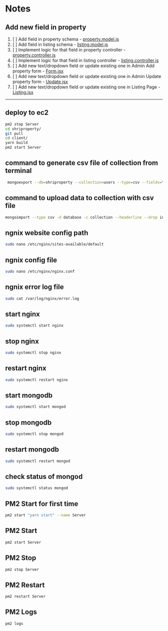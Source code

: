 # Notes

## Add new field in property

1. [ ] Add field in property schema - [property.model.js](./models/property.model.js)
1. [ ] Add field in listing schema - [listing.model.js](./models/listing.model.js)
1. [ ] Implement logic for that field in property controller - [property.controller.js](./controllers/property.controller.js)
1. [ ] Implement logic for that field in listing controller - [listing.controller.js](./controllers/listing.controller.js)
1. [ ] Add new text/dropdown field or update existing one in Admin Add property form - [Form.jsx](./client/src/components/pages/admin/property/form/Form.jsx)
1. [ ] Add new text/dropdown field or update existing one in Admin Update property form - [Update.jsx](./client/src/components/pages/admin/property/update/Update.jsx)
1. [ ] Add new text/dropdown field or update existing one in Listing Page - [Listing.jsx](./client/src/components/pages/listing/Listing.jsx)

---

## deploy to ec2

```bash
pm2 stop Server
cd shriproperty/
git pull
cd client/
yarn build
pm2 start Server
```

## command to generate csv file of collection from terminal

```bash
 mongoexport --db=shriproperty --collection=users --type=csv --fields=\_id,name,email,phone,password --out=user.csv
```

## command to upload data to collection with csv file

```bash
mongoimport --type csv -d database -c collection --headerline --drop index2020.csv
```

## ngnix website config path

```bash
sudo nano /etc/nginx/sites-available/default
```

## ngnix config file

```bash
sudo nano /etc/nginx/nginx.conf
```

## ngnix error log file

```bash
sudo cat /var/log/nginx/error.log
```

## start nginx

```bash
sudo systemctl start nginx
```

## stop nginx

```bash
sudo systemctl stop nginx
```

## restart nginx

```bash
sudo systemctl restart nginx
```

## start mongodb

```bash
sudo systemctl start mongod
```

## stop mongodb

```bash
sudo systemctl stop mongod
```

## restart mongodb

```bash
sudo systemctl restart mongod
```

## check status of mongod

```bash
sudo systemctl status mongod
```

## PM2 Start for first time

```bash
pm2 start "yarn start" --name Server
```

## PM2 Start

```bash
pm2 start Server
```

## PM2 Stop

```bash
pm2 stop Server
```

## PM2 Restart

```bash
pm2 restart Server
```

## PM2 Logs

```bash
pm2 logs
```
